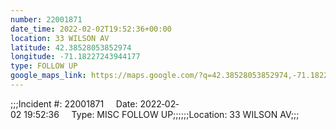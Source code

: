 ```yaml
---
number: 22001871
date_time: 2022-02-02T19:52:36+00:00
location: 33 WILSON AV
latitude: 42.38528053852974
longitude: -71.18227243944177
type: FOLLOW UP
google_maps_link: https://maps.google.com/?q=42.38528053852974,-71.18227243944177
---
```


;;;Incident #: 22001871     Date: 2022‐02‐02 19:52:36     Type: MISC FOLLOW UP;;;;;;Location: 33 WILSON AV;;;
